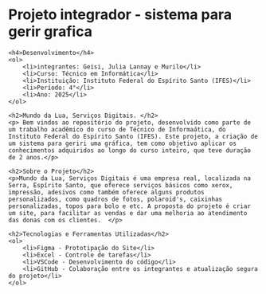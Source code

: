 <!DOCTYPE html>
<html lang="en">
<head>
    <meta charset="UTF-8">
    <meta name="viewport" content="width=device-width, initial-scale=1.0">
    <title>readme</title>
</head>
<body>
    <h1>Projeto integrador - sistema para gerir grafica </h1>
    
    <h4>Desenvolvimento</h4>
    <ol>
        <li>integrantes: Geisi, Julia Lannay e Murilo</li>
        <li>Curso: Técnico em Informática</li>
        <li>Instituição: Instituto Federal do Espírito Santo (IFES)</li>
        <li>Período: 4°</li>
        <li>Ano: 2025</li>
    </ol>

    <h2>Mundo da Lua, Serviços Digitais. </h2>
    <p> Bem vindos ao repositório do projeto, desenvolvido como parte de um trabalho acadêmico do curso de Técnico de Informaática, do Instituto Federal do Espírito Santo (IFES). Este projeto, a criação de um sistema para geriri uma gráfica, tem como objetivo aplicar os conhecimentos adquiridos ao longo do curso inteiro, que teve duração de 2 anos.</p>

    <h2>Sobre o Projeto</h2>
    <p>Mundo da Lua, Serviços Digitais é uma empresa real, localizada na Serra, Espírito Santo, que oferece serviços básicos como xerox, impressão, adesivos como também oferece alguns produtos personalizados, como quadros de fotos, polaroid's, caixinhas personalizadas, topos para bolo e etc. A proposta do projeto é criar um site, para facilitar as vendas e dar uma melhoria ao atendimento das donas com os clientes.  </p>

    <h2>Tecnologias e Ferramentas Utilizadas</h2>
    <ol>
        <li>Figma - Prototipação do Site</li>
        <li>Excel - Controle de tarefas</li>
        <li>VSCode - Desenvolvimento do código</li>
        <li>GitHub - Colaboração entre os integrantes e atualização segura do projeto</li>
    </ol>

</body>
</html>
